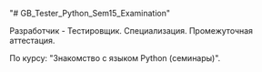 "# GB_Tester_Python_Sem15_Examination" 

Разработчик - Тестировщик. Специализация. Промежуточная аттестация.

По курсу: "Знакомство с языком Python (семинары)".